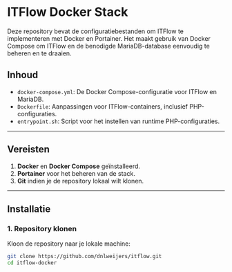 # ITFlow Docker Stack

Deze repository bevat de configuratiebestanden om ITFlow te implementeren met Docker en Portainer. Het maakt gebruik van Docker Compose om ITFlow en de benodigde MariaDB-database eenvoudig te beheren en te draaien.

## Inhoud

- `docker-compose.yml`: De Docker Compose-configuratie voor ITFlow en MariaDB.
- `Dockerfile`: Aanpassingen voor ITFlow-containers, inclusief PHP-configuraties.
- `entrypoint.sh`: Script voor het instellen van runtime PHP-configuraties.
---

## Vereisten

1. **Docker** en **Docker Compose** geïnstalleerd.
2. **Portainer** voor het beheren van de stack.
3. **Git** indien je de repository lokaal wilt klonen.

---

## Installatie

### 1. Repository klonen
Kloon de repository naar je lokale machine:
```bash
git clone https://github.com/dnlweijers/itflow.git
cd itflow-docker
